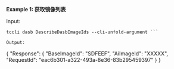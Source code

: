 **Example 1: 获取镜像列表**



Input: 

```
tccli dasb DescribeDasbImageIds --cli-unfold-argument ```

Output: 
```
{
    "Response": {
        "BaseImageId": "SDFEEF",
        "AiImageId": "XXXXX",
        "RequestId": "eac6b301-a322-493a-8e36-83b295459397"
    }
}
```

